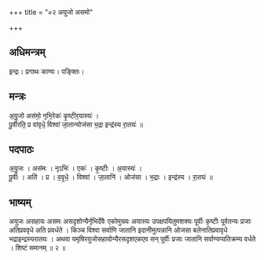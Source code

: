 +++
title = "०२ अयुजो असमो"

+++
## अधिमन्त्रम्
इन्द्रः। प्रगाथः काण्वः। पङ्क्तिः।

## मन्त्रः
अ॒यु॒जो अस॑मो॒ नृभि॒रेकः॑ कृ॒ष्टीर॒यास्यः॑ ।  
पू॒र्वीरति॒ प्र वा॑वृधे॒ विश्वा॑ जा॒तान्योज॑सा भ॒द्रा इन्द्र॑स्य रा॒तयः॑ ॥

## पदपाठः
अ॒यु॒जः । अस॑मः । नृऽभिः॑ । एकः॑ । कृ॒ष्टीः । अ॒यास्यः॑ ।  
पू॒र्वीः । अति॑ । प्र । व॒वृ॒धे॒ । विश्वा॑ । जा॒तानि॑ । ओज॑सा । भ॒द्राः । इन्द्र॑स्य । रा॒तयः॑ ॥

## भाष्यम्
अयुजः असहायः असमः असदृशोन्यैर्नृभिर्देवैः एकोमुख्यः अयास्यः उपक्षपयितुमशक्यः पूर्वीः कृष्टीः पूर्वतन्यः प्रजाः अतिप्रववृधे अति प्रवर्धते । किञ्च विश्वा सर्वाणि जातानि इदानीमुत्पन्नानि ओजसा बलेनातिप्रवावृधे भद्राइन्द्रस्यरातयः । अथवा यमृषिरयुजोसहायोन्यैरसदृशएकएव सन् पूर्वीः प्रजाः जातानि सर्वाण्यप्यतिक्रम्य वर्धते । शिष्टं समानम् ॥ २ ॥